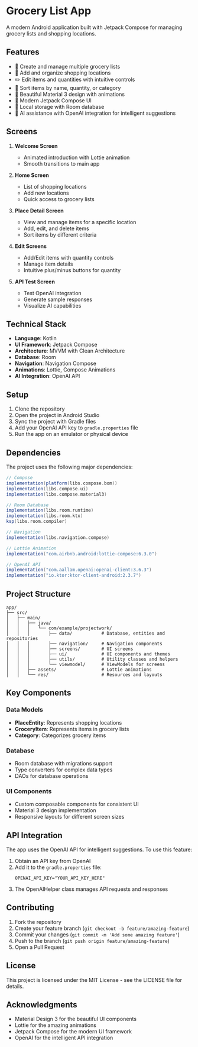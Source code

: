 # Grocery List App

A modern Android application built with Jetpack Compose for managing grocery lists and shopping locations.

## Features

- 🛒 Create and manage multiple grocery lists
- 📍 Add and organize shopping locations
- ✏️ Edit items and quantities with intuitive controls
- 🔄 Sort items by name, quantity, or category
- 🎨 Beautiful Material 3 design with animations
- 📱 Modern Jetpack Compose UI
- 💾 Local storage with Room database
- 🤖 AI assistance with OpenAI integration for intelligent suggestions

## Screens

1. **Welcome Screen**
   - Animated introduction with Lottie animation
   - Smooth transitions to main app

2. **Home Screen**
   - List of shopping locations
   - Add new locations
   - Quick access to grocery lists

3. **Place Detail Screen**
   - View and manage items for a specific location
   - Add, edit, and delete items
   - Sort items by different criteria

4. **Edit Screens**
   - Add/Edit items with quantity controls
   - Manage item details
   - Intuitive plus/minus buttons for quantity

5. **API Test Screen**
   - Test OpenAI integration
   - Generate sample responses
   - Visualize AI capabilities

## Technical Stack

- **Language**: Kotlin
- **UI Framework**: Jetpack Compose
- **Architecture**: MVVM with Clean Architecture
- **Database**: Room
- **Navigation**: Navigation Compose
- **Animations**: Lottie, Compose Animations
- **AI Integration**: OpenAI API

## Setup

1. Clone the repository
2. Open the project in Android Studio
3. Sync the project with Gradle files
4. Add your OpenAI API key to `gradle.properties` file
5. Run the app on an emulator or physical device

## Dependencies

The project uses the following major dependencies:

```gradle
// Compose
implementation(platform(libs.compose.bom))
implementation(libs.compose.ui)
implementation(libs.compose.material3)

// Room Database
implementation(libs.room.runtime)
implementation(libs.room.ktx)
ksp(libs.room.compiler)

// Navigation
implementation(libs.navigation.compose)

// Lottie Animation
implementation("com.airbnb.android:lottie-compose:6.3.0")

// OpenAI API
implementation("com.aallam.openai:openai-client:3.6.3")
implementation("io.ktor:ktor-client-android:2.3.7")
```

## Project Structure

```
app/
├── src/
│   ├── main/
│   │   ├── java/
│   │   │   └── com/example/projectwork/
│   │   │       ├── data/           # Database, entities and repositories
│   │   │       ├── navigation/     # Navigation components
│   │   │       ├── screens/        # UI screens
│   │   │       ├── ui/             # UI components and themes
│   │   │       ├── utils/          # Utility classes and helpers
│   │   │       └── viewmodel/      # ViewModels for screens
│   │   ├── assets/                 # Lottie animations
│   │   └── res/                    # Resources and layouts
```

## Key Components

### Data Models
- **PlaceEntity**: Represents shopping locations
- **GroceryItem**: Represents items in grocery lists
- **Category**: Categorizes grocery items

### Database
- Room database with migrations support
- Type converters for complex data types
- DAOs for database operations

### UI Components
- Custom composable components for consistent UI
- Material 3 design implementation
- Responsive layouts for different screen sizes

## API Integration

The app uses the OpenAI API for intelligent suggestions. To use this feature:

1. Obtain an API key from OpenAI
2. Add it to the `gradle.properties` file:
   ```
   OPENAI_API_KEY="YOUR_API_KEY_HERE"
   ```
3. The OpenAIHelper class manages API requests and responses

## Contributing

1. Fork the repository
2. Create your feature branch (`git checkout -b feature/amazing-feature`)
3. Commit your changes (`git commit -m 'Add some amazing feature'`)
4. Push to the branch (`git push origin feature/amazing-feature`)
5. Open a Pull Request

## License

This project is licensed under the MIT License - see the LICENSE file for details.

## Acknowledgments

- Material Design 3 for the beautiful UI components
- Lottie for the amazing animations
- Jetpack Compose for the modern UI framework
- OpenAI for the intelligent API integration 